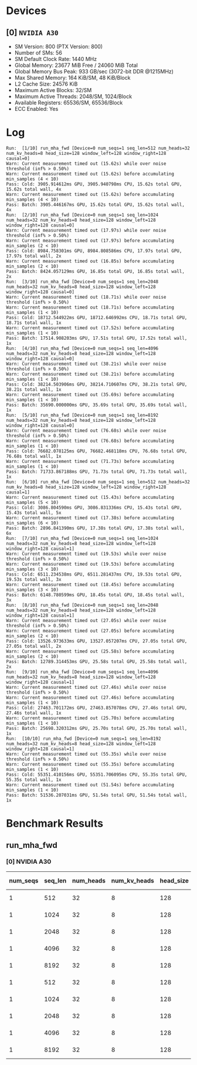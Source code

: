 # Devices

## [0] `NVIDIA A30`
* SM Version: 800 (PTX Version: 800)
* Number of SMs: 56
* SM Default Clock Rate: 1440 MHz
* Global Memory: 23677 MiB Free / 24060 MiB Total
* Global Memory Bus Peak: 933 GB/sec (3072-bit DDR @1215MHz)
* Max Shared Memory: 164 KiB/SM, 48 KiB/Block
* L2 Cache Size: 24576 KiB
* Maximum Active Blocks: 32/SM
* Maximum Active Threads: 2048/SM, 1024/Block
* Available Registers: 65536/SM, 65536/Block
* ECC Enabled: Yes

# Log

```
Run:  [1/10] run_mha_fwd [Device=0 num_seqs=1 seq_len=512 num_heads=32 num_kv_heads=8 head_size=128 window_left=128 window_right=128 causal=0]
Warn: Current measurement timed out (15.62s) while over noise threshold (inf% > 0.50%)
Warn: Current measurement timed out (15.62s) before accumulating min_samples (4 < 10)
Pass: Cold: 3905.914612ms GPU, 3905.940798ms CPU, 15.62s total GPU, 15.62s total wall, 4x 
Warn: Current measurement timed out (15.62s) before accumulating min_samples (4 < 10)
Pass: Batch: 3905.446167ms GPU, 15.62s total GPU, 15.62s total wall, 4x
Run:  [2/10] run_mha_fwd [Device=0 num_seqs=1 seq_len=1024 num_heads=32 num_kv_heads=8 head_size=128 window_left=128 window_right=128 causal=0]
Warn: Current measurement timed out (17.97s) while over noise threshold (inf% > 0.50%)
Warn: Current measurement timed out (17.97s) before accumulating min_samples (2 < 10)
Pass: Cold: 8984.758301ms GPU, 8984.808586ms CPU, 17.97s total GPU, 17.97s total wall, 2x 
Warn: Current measurement timed out (16.85s) before accumulating min_samples (2 < 10)
Pass: Batch: 8424.057129ms GPU, 16.85s total GPU, 16.85s total wall, 2x
Run:  [3/10] run_mha_fwd [Device=0 num_seqs=1 seq_len=2048 num_heads=32 num_kv_heads=8 head_size=128 window_left=128 window_right=128 causal=0]
Warn: Current measurement timed out (18.71s) while over noise threshold (inf% > 0.50%)
Warn: Current measurement timed out (18.71s) before accumulating min_samples (1 < 10)
Pass: Cold: 18712.544922ms GPU, 18712.646992ms CPU, 18.71s total GPU, 18.71s total wall, 1x 
Warn: Current measurement timed out (17.52s) before accumulating min_samples (1 < 10)
Pass: Batch: 17514.908203ms GPU, 17.51s total GPU, 17.52s total wall, 1x
Run:  [4/10] run_mha_fwd [Device=0 num_seqs=1 seq_len=4096 num_heads=32 num_kv_heads=8 head_size=128 window_left=128 window_right=128 causal=0]
Warn: Current measurement timed out (38.21s) while over noise threshold (inf% > 0.50%)
Warn: Current measurement timed out (38.21s) before accumulating min_samples (1 < 10)
Pass: Cold: 38214.503906ms GPU, 38214.710607ms CPU, 38.21s total GPU, 38.21s total wall, 1x 
Warn: Current measurement timed out (35.69s) before accumulating min_samples (1 < 10)
Pass: Batch: 35690.000000ms GPU, 35.69s total GPU, 35.69s total wall, 1x
Run:  [5/10] run_mha_fwd [Device=0 num_seqs=1 seq_len=8192 num_heads=32 num_kv_heads=8 head_size=128 window_left=128 window_right=128 causal=0]
Warn: Current measurement timed out (76.68s) while over noise threshold (inf% > 0.50%)
Warn: Current measurement timed out (76.68s) before accumulating min_samples (1 < 10)
Pass: Cold: 76682.078125ms GPU, 76682.468118ms CPU, 76.68s total GPU, 76.68s total wall, 1x 
Warn: Current measurement timed out (71.73s) before accumulating min_samples (1 < 10)
Pass: Batch: 71733.867188ms GPU, 71.73s total GPU, 71.73s total wall, 1x
Run:  [6/10] run_mha_fwd [Device=0 num_seqs=1 seq_len=512 num_heads=32 num_kv_heads=8 head_size=128 window_left=128 window_right=128 causal=1]
Warn: Current measurement timed out (15.43s) before accumulating min_samples (5 < 10)
Pass: Cold: 3086.804590ms GPU, 3086.831336ms CPU, 15.43s total GPU, 15.43s total wall, 5x 
Warn: Current measurement timed out (17.38s) before accumulating min_samples (6 < 10)
Pass: Batch: 2896.841390ms GPU, 17.38s total GPU, 17.38s total wall, 6x
Run:  [7/10] run_mha_fwd [Device=0 num_seqs=1 seq_len=1024 num_heads=32 num_kv_heads=8 head_size=128 window_left=128 window_right=128 causal=1]
Warn: Current measurement timed out (19.53s) while over noise threshold (inf% > 0.50%)
Warn: Current measurement timed out (19.53s) before accumulating min_samples (3 < 10)
Pass: Cold: 6511.234538ms GPU, 6511.281437ms CPU, 19.53s total GPU, 19.53s total wall, 3x 
Warn: Current measurement timed out (18.45s) before accumulating min_samples (3 < 10)
Pass: Batch: 6148.780599ms GPU, 18.45s total GPU, 18.45s total wall, 3x
Run:  [8/10] run_mha_fwd [Device=0 num_seqs=1 seq_len=2048 num_heads=32 num_kv_heads=8 head_size=128 window_left=128 window_right=128 causal=1]
Warn: Current measurement timed out (27.05s) while over noise threshold (inf% > 0.50%)
Warn: Current measurement timed out (27.05s) before accumulating min_samples (2 < 10)
Pass: Cold: 13526.973633ms GPU, 13527.057207ms CPU, 27.05s total GPU, 27.05s total wall, 2x 
Warn: Current measurement timed out (25.58s) before accumulating min_samples (2 < 10)
Pass: Batch: 12789.314453ms GPU, 25.58s total GPU, 25.58s total wall, 2x
Run:  [9/10] run_mha_fwd [Device=0 num_seqs=1 seq_len=4096 num_heads=32 num_kv_heads=8 head_size=128 window_left=128 window_right=128 causal=1]
Warn: Current measurement timed out (27.46s) while over noise threshold (inf% > 0.50%)
Warn: Current measurement timed out (27.46s) before accumulating min_samples (1 < 10)
Pass: Cold: 27463.701172ms GPU, 27463.857078ms CPU, 27.46s total GPU, 27.46s total wall, 1x 
Warn: Current measurement timed out (25.70s) before accumulating min_samples (1 < 10)
Pass: Batch: 25698.320312ms GPU, 25.70s total GPU, 25.70s total wall, 1x
Run:  [10/10] run_mha_fwd [Device=0 num_seqs=1 seq_len=8192 num_heads=32 num_kv_heads=8 head_size=128 window_left=128 window_right=128 causal=1]
Warn: Current measurement timed out (55.35s) while over noise threshold (inf% > 0.50%)
Warn: Current measurement timed out (55.35s) before accumulating min_samples (1 < 10)
Pass: Cold: 55351.410156ms GPU, 55351.706095ms CPU, 55.35s total GPU, 55.35s total wall, 1x 
Warn: Current measurement timed out (51.54s) before accumulating min_samples (1 < 10)
Pass: Batch: 51536.207031ms GPU, 51.54s total GPU, 51.54s total wall, 1x
```

# Benchmark Results

## run_mha_fwd

### [0] NVIDIA A30

| num_seqs | seq_len | num_heads | num_kv_heads | head_size | window_left | window_right | causal |  Q Tensor  |  K Tensor  |  V Tensor  |   Output   | Tokens |  Est. FLOPS  | Memory Usage | Samples | CPU Time | Noise | GPU Time | Noise | Elem/s  | GlobalMem BW | BWUtil | Samples | Batch GPU |
|----------|---------|-----------|--------------|-----------|-------------|--------------|--------|------------|------------|------------|------------|--------|--------------|--------------|---------|----------|-------|----------|-------|---------|--------------|--------|---------|-----------|
|        1 |     512 |        32 |            8 |       128 |         128 |          128 |      0 |  4.000 MiB |  1.000 MiB |  1.000 MiB |  4.000 MiB |    512 |   2147483648 |           10 |      4x |  3.906 s |  inf% |  3.906 s |  inf% | 131.083 |   2.685 MB/s |  0.00% |      4x |   3.905 s |
|        1 |    1024 |        32 |            8 |       128 |         128 |          128 |      0 |  8.000 MiB |  2.000 MiB |  2.000 MiB |  8.000 MiB |   1024 |   8589934592 |           20 |      2x |  8.985 s |  inf% |  8.985 s |  inf% | 113.971 |   2.334 MB/s |  0.00% |      2x |   8.424 s |
|        1 |    2048 |        32 |            8 |       128 |         128 |          128 |      0 | 16.000 MiB |  4.000 MiB |  4.000 MiB | 16.000 MiB |   2048 |  34359738368 |           40 |      1x | 18.713 s |  inf% | 18.713 s |  inf% | 109.445 |   2.241 MB/s |  0.00% |      1x |  17.515 s |
|        1 |    4096 |        32 |            8 |       128 |         128 |          128 |      0 | 32.000 MiB |  8.000 MiB |  8.000 MiB | 32.000 MiB |   4096 | 137438953472 |           80 |      1x | 38.215 s |  inf% | 38.215 s |  inf% | 107.184 |   2.195 MB/s |  0.00% |      1x |  35.690 s |
|        1 |    8192 |        32 |            8 |       128 |         128 |          128 |      0 | 64.000 MiB | 16.000 MiB | 16.000 MiB | 64.000 MiB |   8192 | 549755813888 |          160 |      1x | 76.682 s |  inf% | 76.682 s |  inf% | 106.831 |   2.188 MB/s |  0.00% |      1x |  71.734 s |
|        1 |     512 |        32 |            8 |       128 |         128 |          128 |      1 |  4.000 MiB |  1.000 MiB |  1.000 MiB |  4.000 MiB |    512 |   2147483648 |           10 |      5x |  3.087 s | 0.34% |  3.087 s | 0.34% | 165.867 |   3.397 MB/s |  0.00% |      6x |   2.897 s |
|        1 |    1024 |        32 |            8 |       128 |         128 |          128 |      1 |  8.000 MiB |  2.000 MiB |  2.000 MiB |  8.000 MiB |   1024 |   8589934592 |           20 |      3x |  6.511 s |  inf% |  6.511 s |  inf% | 157.267 |   3.221 MB/s |  0.00% |      3x |   6.149 s |
|        1 |    2048 |        32 |            8 |       128 |         128 |          128 |      1 | 16.000 MiB |  4.000 MiB |  4.000 MiB | 16.000 MiB |   2048 |  34359738368 |           40 |      2x | 13.527 s |  inf% | 13.527 s |  inf% | 151.401 |   3.101 MB/s |  0.00% |      2x |  12.789 s |
|        1 |    4096 |        32 |            8 |       128 |         128 |          128 |      1 | 32.000 MiB |  8.000 MiB |  8.000 MiB | 32.000 MiB |   4096 | 137438953472 |           80 |      1x | 27.464 s |  inf% | 27.464 s |  inf% | 149.142 |   3.054 MB/s |  0.00% |      1x |  25.698 s |
|        1 |    8192 |        32 |            8 |       128 |         128 |          128 |      1 | 64.000 MiB | 16.000 MiB | 16.000 MiB | 64.000 MiB |   8192 | 549755813888 |          160 |      1x | 55.352 s |  inf% | 55.351 s |  inf% | 148.000 |   3.031 MB/s |  0.00% |      1x |  51.536 s |
